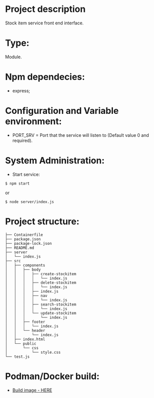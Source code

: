 # Project description
Stock item service front end interface.

# Type:
Module.

# Npm dependecies:
* express;

# Configuration and Variable environment:
* PORT_SRV = Port that the service will listen to (Default value 0 and required).

# System Administration:
* Start service:
```
$ npm start
```
or
```
$ node server/index.js
```
# Project structure:
```
├── Containerfile
├── package.json
├── package-lock.json
├── README.md
├── server
│   └── index.js
├── src
│   ├── components
│   │   ├── body
│   │   │   ├── create-stockitem
│   │   │   │   └── index.js
│   │   │   ├── delete-stockitem
│   │   │   │   └── index.js
│   │   │   ├── index.js
│   │   │   ├── nav
│   │   │   │   └── index.js
│   │   │   ├── search-stockitem
│   │   │   │   └── index.js
│   │   │   └── update-stockitem
│   │   │       └── index.js
│   │   ├── footer
│   │   │   └── index.js
│   │   └── header
│   │       └── index.js
│   ├── index.html
│   └── public
│       └── css
│           └── style.css
└── test.js
```

# Podman/Docker build:
* [Build image - HERE](./Containerfile)